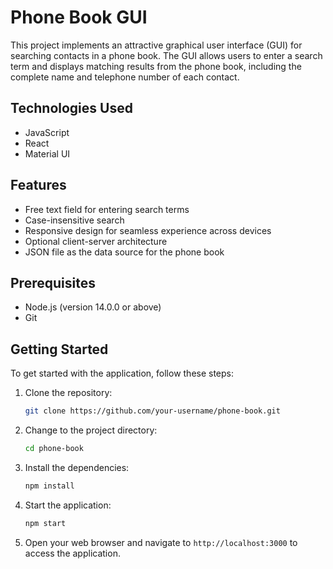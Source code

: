 # Phone Book GUI

This project implements an attractive graphical user interface (GUI) for searching contacts in a phone book. The GUI allows users to enter a search term and displays matching results from the phone book, including the complete name and telephone number of each contact.

## Technologies Used

- JavaScript
- React
- Material UI

## Features

- Free text field for entering search terms
- Case-insensitive search
- Responsive design for seamless experience across devices
- Optional client-server architecture
- JSON file as the data source for the phone book

## Prerequisites

- Node.js (version 14.0.0 or above)
- Git

## Getting Started

To get started with the application, follow these steps:

1. Clone the repository:

   ```bash
   git clone https://github.com/your-username/phone-book.git
   ```

2. Change to the project directory:

   ```bash
   cd phone-book
   ```

3. Install the dependencies:

   ```bash
   npm install
   ```

4. Start the application:

   ```bash
   npm start
   ```

5. Open your web browser and navigate to `http://localhost:3000` to access the application.

